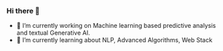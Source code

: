 ### Hi there 👋

<!--
**mausulazad/mausulazad** is a ✨ _special_ ✨ repository because its `README.md` (this file) appears on your GitHub profile.

Here are some ideas to get you started:
-->
- 🔭 I’m currently working on Machine learning based predictive analysis and textual Generative AI.
- 🌱 I’m currently learning about NLP, Advanced Algorithms, Web Stack

<!--[Mausul's Github Stats](https://github-readme-stats.vercel.app/api?username=mausulazad&show_icons=true&theme=radical) -->
